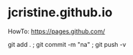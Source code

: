 # jcristine.github.io

HowTo:
  https://pages.github.com/

  git add . ; git commit -m "na" ; git push -v
